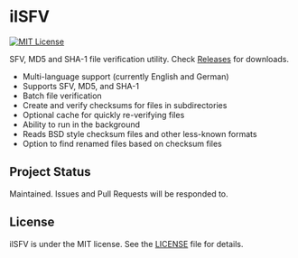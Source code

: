 # ilSFV

[![MIT License](http://img.shields.io/:license-mit-blue.svg)](https://github.com/judwhite/ilSFV/blob/master/LICENSE) 

SFV, MD5 and SHA-1 file verification utility. Check [Releases](https://github.com/judwhite/ilSFV/releases) for downloads.

- Multi-language support (currently English and German)
- Supports SFV, MD5, and SHA-1
- Batch file verification
- Create and verify checksums for files in subdirectories
- Optional cache for quickly re-verifying files
- Ability to run in the background
- Reads BSD style checksum files and other less-known formats
- Option to find renamed files based on checksum files

## Project Status

Maintained. Issues and Pull Requests will be responded to.

## License

ilSFV is under the MIT license. See the [LICENSE](https://github.com/judwhite/ilSFV/blob/master/LICENSE) file for details.
